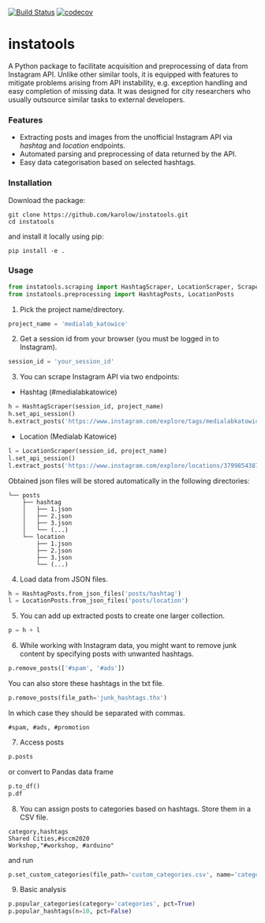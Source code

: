 [![Build Status](https://travis-ci.com/karolow/instatools.svg?branch=main)](https://travis-ci.com/karolow/instatools)
[![codecov](https://codecov.io/gh/karolow/instatools/branch/main/graph/badge.svg?token=JQX80JOFPS)](https://codecov.io/gh/karolow/instatools)

# instatools

A Python package to facilitate acquisition and preprocessing of data from Instagram API. Unlike other similar tools, it is equipped with features to mitigate problems arising from API instability, e.g. exception handling and easy completion of missing data. It was designed for city researchers who usually outsource similar tasks to external developers.

### Features

* Extracting posts and images from the unofficial Instagram API via *hashtag* and *location* endpoints.
* Automated parsing and preprocessing of data returned by the API.
* Easy data categorisation based on selected hashtags.

### Installation

Download the package:

```
git clone https://github.com/karolow/instatools.git
cd instatools
```

and install it locally using pip:

```
pip install -e .
```

### Usage

```python
from instatools.scraping import HashtagScraper, LocationScraper, Scraper
from instatools.preprocessing import HashtagPosts, LocationPosts
```

1. Pick the project name/directory.

```python
project_name = 'medialab_katowice'
```

2. Get a session id from your browser (you must be logged in to Instagram).

```python
session_id = 'your_session_id'
```

3. You can scrape Instagram API via two endpoints:

- Hashtag (#medialabkatowice)

```python
h = HashtagScraper(session_id, project_name)
h.set_api_session()
h.extract_posts('https://www.instagram.com/explore/tags/medialabkatowice/')
```

- Location (Medialab Katowice)

```python
l = LocationScraper(session_id, project_name)
l.set_api_session()
l.extract_posts('https://www.instagram.com/explore/locations/379985438715032/medialab-katowice/')
```

Obtained json files will be stored automatically in the following directories:

```
└── posts
    ├── hashtag
    │   ├── 1.json
    │   ├── 2.json
    │   ├── 3.json
    │   └── (...)
    └── location
        ├── 1.json
        ├── 2.json
        ├── 3.json
        └── (...)
```

4. Load data from JSON files.

```python
h = HashtagPosts.from_json_files('posts/hashtag')
l = LocationPosts.from_json_files('posts/location')
```

5. You can add up extracted posts to create one larger collection.

```python
p = h + l
```

6. While working with Instagram data, you might want to remove junk content by specifying posts with unwanted hashtags.

```python
p.remove_posts(['#spam', '#ads'])
```

You can also store these hashtags in the txt file.

```python
p.remove_posts(file_path='junk_hashtags.thx')
```

In which case they should be separated with commas.

```
#spam, #ads, #promotion
```

7. Access posts

```python
p.posts
```

or convert to Pandas data frame

```python
p.to_df()
p.df
```

8. You can assign posts to categories based on hashtags. Store them in a CSV file.

```csv
category,hashtags
Shared Cities,#sccm2020
Workshop,"#workshop, #arduino"
```

and run

```python
p.set_custom_categories(file_path='custom_categories.csv', name='categories')
```

9. Basic analysis

```python
p.popular_categories(category='categories', pct=True)
p.popular_hashtags(n=10, pct=False)

```
